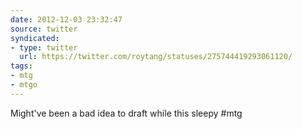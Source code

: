 ```yaml
---
date: 2012-12-03 23:32:47
source: twitter
syndicated:
- type: twitter
  url: https://twitter.com/roytang/statuses/275744419293061120/
tags:
- mtg
- mtgo
---
```


Might've been a bad idea to draft while this sleepy #mtg